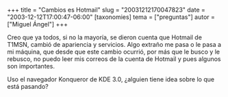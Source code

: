 +++
title = "Cambios es Hotmail"
slug = "20031212170047823"
date = "2003-12-12T17:00:47-06:00"
[taxonomies]
tema = ["preguntas"]
autor = ["Miguel Ángel"]
+++

Creo que ya todos, si no la mayoría, se dieron cuenta que Hotmail de
T1MSN, cambió de apariencia y servicios. Algo extraño me pasa o le pasa
a mi máquina, que desde que este cambio ocurrió, por más que le busco y
le rebusco, no puedo leer mis correos de la cuenta de Hotmail y pues
algunos son importantes.

Uso el navegador Konqueror de KDE 3.0, ¿alguien tiene idea sobre lo que
está pasando?

